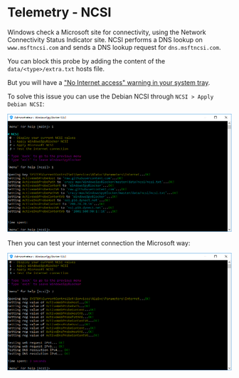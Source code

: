 # Telemetry - NCSI

Windows check a Microsoft site for connectivity, using the Network Connectivity Status Indicator site. NCSI performs a DNS lookup on `www.msftncsi.com` and sends a DNS lookup request for `dns.msftncsi.com`.

You can block this probe by adding the content of the `data/<type>/extra.txt` hosts file.

But you will have a ["No Internet access" warning in your system tray](../../wiki/FAQ#no-internet-access-on-my-network-card).

To solve this issue you can use the Debian NCSI through `NCSI > Apply Debian NCSI`:

![](../../.res/telemetry/ncsi/apply-20170515.png)

Then you can test your internet connection the Microsoft way:

![](../../.res/telemetry/ncsi/test-20170515.png)
